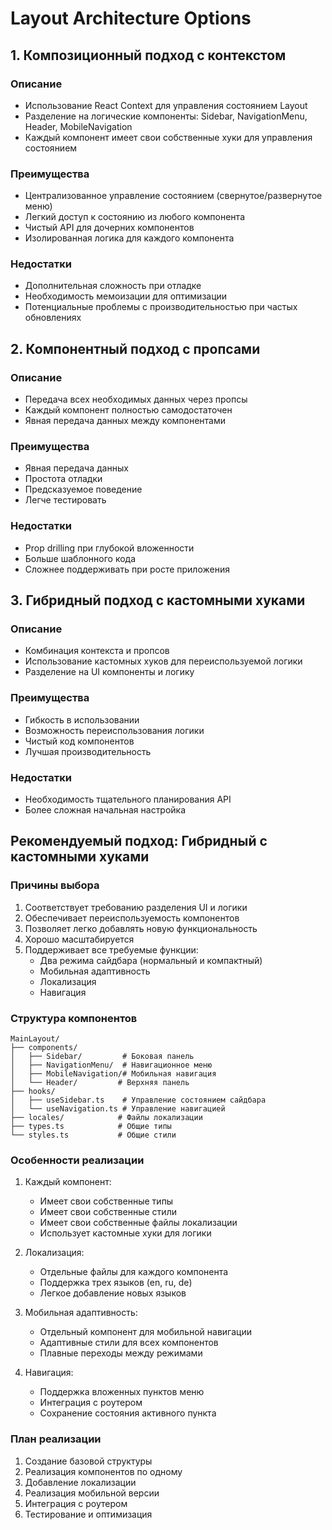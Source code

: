 # Layout Architecture Options

## 1. Композиционный подход с контекстом

### Описание
- Использование React Context для управления состоянием Layout
- Разделение на логические компоненты: Sidebar, NavigationMenu, Header, MobileNavigation
- Каждый компонент имеет свои собственные хуки для управления состоянием

### Преимущества
- Централизованное управление состоянием (свернутое/развернутое меню)
- Легкий доступ к состоянию из любого компонента
- Чистый API для дочерних компонентов
- Изолированная логика для каждого компонента

### Недостатки
- Дополнительная сложность при отладке
- Необходимость мемоизации для оптимизации
- Потенциальные проблемы с производительностью при частых обновлениях

## 2. Компонентный подход с пропсами

### Описание
- Передача всех необходимых данных через пропсы
- Каждый компонент полностью самодостаточен
- Явная передача данных между компонентами

### Преимущества
- Явная передача данных
- Простота отладки
- Предсказуемое поведение
- Легче тестировать

### Недостатки
- Prop drilling при глубокой вложенности
- Больше шаблонного кода
- Сложнее поддерживать при росте приложения

## 3. Гибридный подход с кастомными хуками

### Описание
- Комбинация контекста и пропсов
- Использование кастомных хуков для переиспользуемой логики
- Разделение на UI компоненты и логику

### Преимущества
- Гибкость в использовании
- Возможность переиспользования логики
- Чистый код компонентов
- Лучшая производительность

### Недостатки
- Необходимость тщательного планирования API
- Более сложная начальная настройка

## Рекомендуемый подход: Гибридный с кастомными хуками

### Причины выбора
1. Соответствует требованию разделения UI и логики
2. Обеспечивает переиспользуемость компонентов
3. Позволяет легко добавлять новую функциональность
4. Хорошо масштабируется
5. Поддерживает все требуемые функции:
   - Два режима сайдбара (нормальный и компактный)
   - Мобильная адаптивность
   - Локализация
   - Навигация

### Структура компонентов
```
MainLayout/
├── components/
│   ├── Sidebar/         # Боковая панель
│   ├── NavigationMenu/  # Навигационное меню
│   ├── MobileNavigation/# Мобильная навигация
│   └── Header/         # Верхняя панель
├── hooks/
│   ├── useSidebar.ts    # Управление состоянием сайдбара
│   └── useNavigation.ts # Управление навигацией
├── locales/            # Файлы локализации
├── types.ts            # Общие типы
└── styles.ts           # Общие стили
```

### Особенности реализации
1. Каждый компонент:
   - Имеет свои собственные типы
   - Имеет свои собственные стили
   - Имеет свои собственные файлы локализации
   - Использует кастомные хуки для логики

2. Локализация:
   - Отдельные файлы для каждого компонента
   - Поддержка трех языков (en, ru, de)
   - Легкое добавление новых языков

3. Мобильная адаптивность:
   - Отдельный компонент для мобильной навигации
   - Адаптивные стили для всех компонентов
   - Плавные переходы между режимами

4. Навигация:
   - Поддержка вложенных пунктов меню
   - Интеграция с роутером
   - Сохранение состояния активного пункта

### План реализации
1. Создание базовой структуры
2. Реализация компонентов по одному
3. Добавление локализации
4. Реализация мобильной версии
5. Интеграция с роутером
6. Тестирование и оптимизация 